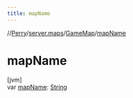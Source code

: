 ```yaml
---
title: mapName
---
```

//[Perry](../../../index.html)/[server.maps](../index.html)/[GameMap](index.html)/[mapName](map-name.html)



# mapName



[jvm]\
var [mapName](map-name.html): [String](https://kotlinlang.org/api/latest/jvm/stdlib/kotlin/-string/index.html)




